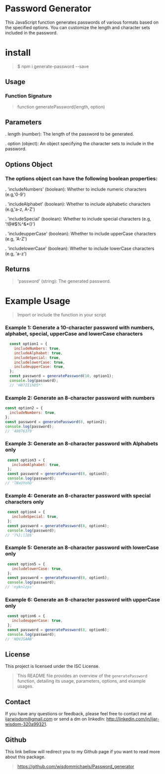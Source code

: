 # Password Generator

This JavaScript function generates passwords of various formats based on the specified options. You can customize the length and character sets included in the password.

# install
> $ npm i generate-password --save

## Usage
### Function Signature 
> function generatePassword(length, option)

## Parameters

. length (number): The length of the password to be generated.

. option (object): An object specifying the character sets to include in the password.

## Options Object

### The options object can have the following boolean properties:

. 'includeNumbers' (boolean): Whether to include numeric characters (e.g,'0-9')

. 'includeAlphabet' (boolean): Whether to include alphabetic characters (e.g,'a-z, A-Z')

. 'includeSpecial' (boolean): Whether to include special characters (e.g, '!@#$%^&*()')

. 'includeupperCase' (boolean): Whether to include upperCase characters (e.g, 'A-Z')

. 'includelowerCase' (boolean): Whether to include lowerCase characters (e.g, 'a-z')

## Returns
> 'password' (string): The generated password.

# Example Usage
> Import or include the function in your script

### Example 1: Generate a 10-character password with numbers, alphabet, special, upperCase and lowerCase characters
```javascript
  const option1 = {
    includeNumbers: true,
    includeAlphabet: true,
    includeSpecial: true,
    includelowerCase: true,
    includeupperCase: true,
  };
  const password = generatePassword(10, option1);
  console.log(password);
  // 'H8?2IihD5*'
```

  

  ### Example 2: Generate an 8-character password with numbers 
  
  ```javascript
  const option2 = {
    includeNumbers: true,
  };
  const password = generatePassword(8, option2);
  console.log(password);
// '49076379'
```
  


 ### Example 3: Generate an 8-character password with Alphabets only
 ```javascript
  const option3 = {
    includeAlphabet: true,
  };
  const password = generatePassword(8, option3);
  console.log(password);
// 'lNxUYohD'
```


 ### Example 4: Generate an 8-character password with special characters only
 ```javascript
  const option4 = {
    includeSpecial: true,
  };
  const password = generatePassword(8, option4);
  console.log(password);
// ')%};|]@$'
```



 ### Example 5: Generate an 8-character password with lowerCase only
 ```javascript
  const option5 = {
    includelowerCase: true,
  };
  const password = generatePassword(8, option5);
  console.log(password);
// 'nyknlzps'
```



 ### Example 6: Generate an 8-character password with upperCase only
 ```javascript
  const option6 = {
    includeupperCase: true,
  };
  const password = generatePassword(8, option6);
  console.log(password);
// 'NQVJSAAB'
```


## License

This project is licensed under the ISC License.


> This README file provides an overview of the `generatePassword` function, detailing its usage, parameters, options, and example usages.

## Contact
If you have any questions or feedback, please feel free to contact me at ijarwisdom@gmail.com or send a dm on linkedIn: http://linkedin.com/in/ijar-wisdom-320a99321.

## Github 
This link bellow will redirect you to my Github page if you want to read more about this package.
> https://github.com/wisdommichaels/Password_generator
